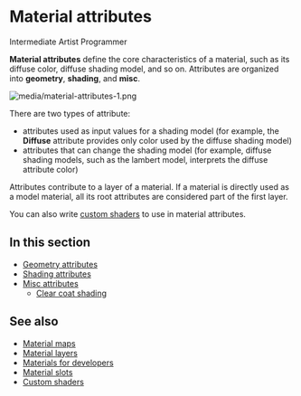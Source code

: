# Material attributes

<span class="label label-doc-level">Intermediate</span>
<span class="label label-doc-audience">Artist</span>
<span class="label label-doc-audience">Programmer</span>

**Material attributes** define the core characteristics of a material, such as its diffuse color, diffuse shading model, and so on. Attributes are organized into **geometry**, **shading**, and **misc**.

![media/material-attributes-1.png](media/material-attributes-1.png)

There are two types of attribute:

- attributes used as input values for a shading model (for example, the **Diffuse** attribute provides only color used by the diffuse shading model)
- attributes that can change the shading model (for example, diffuse shading models, such as the lambert model, interprets the diffuse attribute color)

Attributes contribute to a layer of a material. If a material is directly used as a model material, all its root attributes are considered part of the first layer.

You can also write [custom shaders](../effects-and-shaders/custom-shaders.md) to use in material attributes.

## In this section

* [Geometry attributes](geometry-attributes.md)
* [Shading attributes](shading-attributes.md)
* [Misc attributes](misc-attributes.md)
    * [Clear coat shading](clear-coat-shading.md)

## See also

* [Material maps](material-maps.md)
* [Material layers](material-layers.md)
* [Materials for developers](materials-for-developers.md)
* [Material slots](material-slots.md)
* [Custom shaders](../effects-and-shaders/custom-shaders.md)